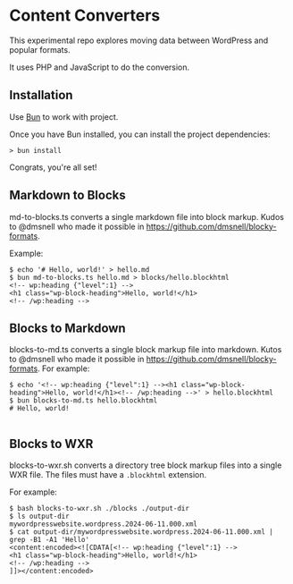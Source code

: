 # Content Converters

This experimental repo explores moving data between WordPress and popular formats.

It uses PHP and JavaScript to do the conversion.

## Installation

Use [Bun](https://bun.sh/) to work with project. 

Once you have Bun installed, you can install the project dependencies:

```shell
> bun install
```

Congrats, you're all set!

## Markdown to Blocks

md-to-blocks.ts converts a single markdown file into block markup. Kudos to @dmsnell who made it possible in https://github.com/dmsnell/blocky-formats.

Example:

```shell
$ echo '# Hello, world!' > hello.md
$ bun md-to-blocks.ts hello.md > blocks/hello.blockhtml
<!-- wp:heading {"level":1} -->
<h1 class="wp-block-heading">Hello, world!</h1>
<!-- /wp:heading -->
```

## Blocks to Markdown

blocks-to-md.ts converts a single block markup file into markdown. Kutos to @dmsnell who made it possible in https://github.com/dmsnell/blocky-formats. For example:

```shell
$ echo '<!-- wp:heading {"level":1} --><h1 class="wp-block-heading">Hello, world!</h1><!-- /wp:heading -->' > hello.blockhtml
$ bun blocks-to-md.ts hello.blockhtml
# Hello, world!


```


## Blocks to WXR

blocks-to-wxr.sh converts a directory tree block markup files into a single WXR file. The files
must have a `.blockhtml` extension.

For example:

```shell
$ bash blocks-to-wxr.sh ./blocks ./output-dir
$ ls output-dir
mywordpresswebsite.wordpress.2024-06-11.000.xml
$ cat output-dir/mywordpresswebsite.wordpress.2024-06-11.000.xml | grep -B1 -A1 'Hello' 
<content:encoded><![CDATA[<!-- wp:heading {"level":1} -->
<h1 class="wp-block-heading">Hello, world!</h1>
<!-- /wp:heading -->
]]></content:encoded>
```
